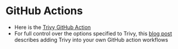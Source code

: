# GitHub Actions

- Here is the [Trivy GitHub Action][action]
- For full control over the options specified to Trivy, this [blog post][blog] describes adding Trivy into your own GitHub action workflows 

[action]: https://github.com/aquasecurity/trivy-action
[blog]: https://blog.aquasec.com/devsecops-with-trivy-github-actions
